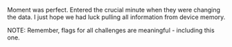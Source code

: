 Moment was perfect. Entered the crucial minute when they were changing the data. I just hope we had luck pulling all information from device memory.

NOTE: Remember, flags for all challenges are meaningful - including this one.
